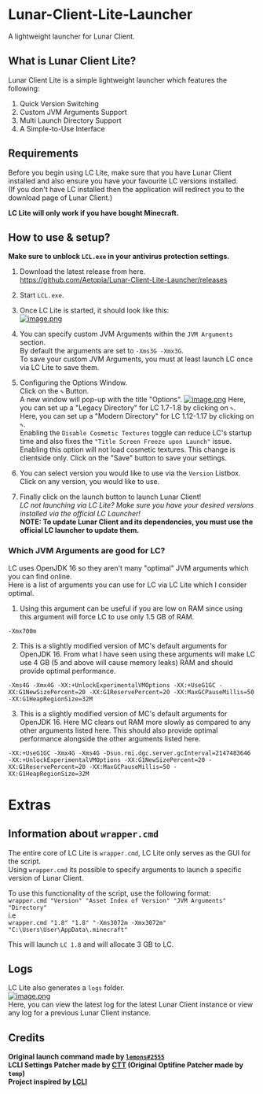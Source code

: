 # Lunar-Client-Lite-Launcher
A lightweight launcher for Lunar Client.
## What is Lunar Client Lite?
Lunar Client Lite is a simple lightweight launcher which features the following: 
1. Quick Version Switching 
2. Custom JVM Arguments Support 
3. Multi Launch Directory Support
4. A Simple-to-Use Interface  

## Requirements
Before you begin using LC Lite, make sure that you have Lunar Client installed and also ensure you have your favourite LC versions installed.  
(If you don't have LC installed then the application will redirect you to the download page of Lunar Client.)  

<b>LC Lite will only work if you have bought Minecraft.</b>
## How to use & setup?
<b>Make sure to unblock `LCL.exe` in your antivirus protection settings.</b>
1. Download the latest release from here.  
https://github.com/Aetopia/Lunar-Client-Lite-Launcher/releases  

2. Start `LCL.exe`.

3. Once LC Lite is started, it should look like this:  
[![image.png](https://i.postimg.cc/HkJptf7x/image.png)](https://postimg.cc/TK6MdN0M)

4. You can specify custom JVM Arguments within the `JVM Arguments` section.  
By default the arguments are set to `-Xms3G -Xmx3G`.   
To save your custom JVM Arguments, you must at least launch LC once via LC Lite to save them.  

5. Configuring the Options Window.  
Click on the `✎` Button.  
A new window will pop-up with the title "Options".
[![image.png](https://i.postimg.cc/mrYZ4tPg/image.png)](https://postimg.cc/4K3Rb4vD)
Here, you can set up a "Legacy Directory" for LC 1.7-1.8 by clicking on `✎`.  
Here, you can set up a "Modern Directory" for LC 1.12-1.17 by clicking on `✎`.  
Enabling the `Disable Cosmetic Textures` toggle can reduce LC's startup time and also fixes the `"Title Screen Freeze upon Launch"` issue.  
Enabling this option will not load cosmetic textures. This change is clientside only.
Click on the "Save" button to save your settings.

6. You can select version you would like to use via the `Version` Listbox. 
Click on any version, you would like to use.  

7. Finally click on the launch button to launch Lunar Client!  
<i>LC not launching via LC Lite? Make sure you have your desired versions installed via the official LC Launcher!</i>  
<b>NOTE: To update Lunar Client and its dependencies, you must use the official LC launcher to update them.</b>
### Which JVM Arguments are good for LC?  

LC uses OpenJDK 16 so they aren't many "optimal" JVM arguments which you can find online.  
Here is a list of arguments you can use for LC via LC Lite which I consider optimal.  

1. Using this argument can be useful if you are low on RAM since using this argument will force LC to use only 1.5 GB of RAM.  

```
-Xmx700m  
```

2. This is a slightly modified version of MC's default arguments for OpenJDK 16. From what I have seen using these arguments will make LC use 4 GB (5 and above will cause memory leaks) RAM and should provide optimal performance.  

 ```
-Xms4G -Xmx4G -XX:+UnlockExperimentalVMOptions -XX:+UseG1GC -XX:G1NewSizePercent=20 -XX:G1ReservePercent=20 -XX:MaxGCPauseMillis=50 -XX:G1HeapRegionSize=32M
```  
3. This is a slightly modified version of MC's default arguments for OpenJDK 16. Here MC clears out RAM more slowly as compared to any other arguments listed here. This should also provide optimal performance alongside the other arguments listed here.

```
-XX:+UseG1GC -Xmx4G -Xms4G -Dsun.rmi.dgc.server.gcInterval=2147483646 -XX:+UnlockExperimentalVMOptions -XX:G1NewSizePercent=20 -XX:G1ReservePercent=20 -XX:MaxGCPauseMillis=50 -XX:G1HeapRegionSize=32M
```

# Extras
## Information about `wrapper.cmd`

The entire core of LC Lite is `wrapper.cmd`, LC Lite only serves as the GUI for the script.  
Using `wrapper.cmd` its possible to specify arguments to launch a specific version of Lunar Client.  

To use this functionality of the script, use the following format:  
`wrapper.cmd "Version" "Asset Index of Version" "JVM Arguments" "Directory"`  
i.e  
`wrapper.cmd "1.8" "1.8" "-Xms3072m -Xmx3072m" "C:\Users\User\AppData\.minecraft"` 

This will launch `LC 1.8` and will allocate 3 GB to LC.  

## Logs
LC Lite also generates a `logs` folder.  
[![image.png](https://i.postimg.cc/5yJkDYfn/image.png)](https://postimg.cc/TLk9DPLD)  
Here, you can view the latest log for the latest Lunar Client instance or view any log for a previous Lunar Client instance.

## Credits
<b>Original launch command made by [`lemons#2555`](https://github.com/respecting)  
LCLI Settings Patcher made by [CTT](https://dsc.gg/CTT) (Original Optifine Patcher made by `temp`)  
Project inspired by [LCLI](https://github.com/couleur-tweak-tips/utils/blob/main/LCLI.bat)</b>  


